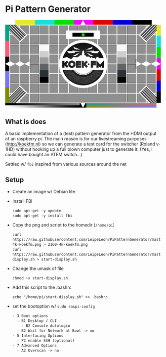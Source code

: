 # Pi Pattern Generator

![test card](720-koekfm.png)

## What is does

A basic implementation of a (test) pattern generator from the HDMI output of an raspberry pi. The main reason is for our livestreaming purposes (http://koekfm.nl) so we can generate a test card for the switcher (Roland v-1HD) without hooking up a full blown computer just to generate it. (Yes, I could have bought an ATEM switch...)

Settled w/ `fbi` inspired from various sources around the net

## Setup

- Create an image w/ Debian lite
- Install FBI

      sudo apt-get -y update
      sudo apt-get -y install fbi

- Copy the png and script to the homedir (`/home/pi`)

      curl https://raw.githubusercontent.com/LeipeLeon/PiPatternGenerator/master/2160-4k-koekfm.png > 2160-4k-koekfm.png
      curl https://raw.githubusercontent.com/LeipeLeon/PiPatternGenerator/master/start-display.sh > start-display.sh

- Change the umask of file

      chmod +x start-display.sh

- Add this script to the .bashrc

      echo "/home/pi/start-display.sh" >> .bashrc

- set the bootoption w/ `sudo raspi-config`

      - 3 Boot options
        - B1 Desktop / CLI
          - B2 Console Autologin
        - B2 Wait for Network at Boot -> no
      - 5 Interfacing Options
        - P2 enable SSH (optional)
      - 7 Advanced Options
        - A2 Overscan -> no
